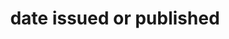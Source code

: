 ---
title: 'date issued or published'
field: 'dcterms.issued'
slug: 'global-date-issued-or-published'
description: 'Date of formal issuance (e.g., publication) of the resource.'
comment: 'yyyy-mm-dd'
required: True
module: 'Status'
cluster: 'Global'
policy: 'Date. Single value only.'
---